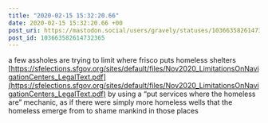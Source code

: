 ```yaml
---
title: "2020-02-15 15:32:20.66"
date: 2020-02-15 15:32:20.66 +00
post_uri: https://mastodon.social/users/gravely/statuses/103663582614732365
post_id: 103663582614732365
---
```

a few assholes are trying to limit where frisco puts homeless shelters [https://sfelections.sfgov.org/sites/default/files/Nov2020_LimitationsOnNavigationCenters_LegalText.pdf](https://sfelections.sfgov.org/sites/default/files/Nov2020_LimitationsOnNavigationCenters_LegalText.pdf) by using a “put services where the homeless are” mechanic, as if there were simply more homeless wells that the homeless emerge from to shame mankind in those places


